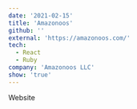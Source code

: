 ```yaml
---
date: '2021-02-15'
title: 'Amazonoos'
github: ''
external: 'https://amazonoos.com/'
tech:
  - React
  - Ruby
company: 'Amazonoos LLC'
show: 'true'
---
```


Website
